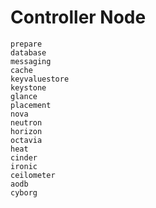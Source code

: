 # Controller Node

```{toctree}
prepare
database
messaging
cache
keyvaluestore
keystone
glance
placement
nova
neutron
horizon
octavia
heat
cinder
ironic
ceilometer
aodb
cyborg
```
